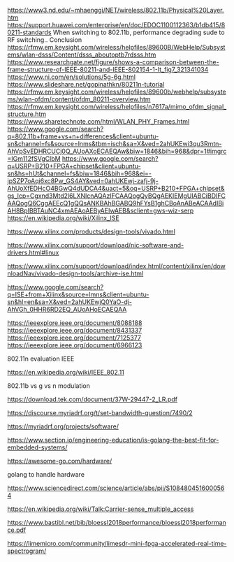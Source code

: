 https://www3.nd.edu/~mhaenggi/NET/wireless/802.11b/Physical%20Layer.htm
https://support.huawei.com/enterprise/en/doc/EDOC1100112363/b1db415/80211-standards
When switching to 802.11b, performance degrading sude to RF switching.. Conclusion
https://rfmw.em.keysight.com/wireless/helpfiles/89600B/WebHelp/Subsystems/wlan-dsss/Content/dsss_aboutoptb7rdsss.htm
https://www.researchgate.net/figure/shows-a-comparison-between-the-frame-structure-of-IEEE-80211-and-IEEE-802154-1-It_fig7_321341034
https://www.ni.com/en/solutions/5g-6g.html
https://www.slideshare.net/gopinathkn/80211n-tutorial
https://rfmw.em.keysight.com/wireless/helpfiles/89600b/webhelp/subsystems/wlan-ofdm/content/ofdm_80211-overview.htm
https://rfmw.em.keysight.com/wireless/helpfiles/n7617a/mimo_ofdm_signal_structure.htm
https://www.sharetechnote.com/html/WLAN_PHY_Frames.html
https://www.google.com/search?q=802.11b+frame+vs+n+differences&client=ubuntu-sn&channel=fs&source=lnms&tbm=isch&sa=X&ved=2ahUKEwi3qu3Rmtn-AhVpSvEDHRCUCj0Q_AUoAXoECAEQAw&biw=1846&bih=968&dpr=1#imgrc=IGm112fSVgClbM
https://www.google.com/search?q=USRP+B210+FPGA+chipset&client=ubuntu-sn&hs=hUt&channel=fs&biw=1846&bih=968&ei=-jpSZP7oAqi6xc8Pw_GS4AY&ved=0ahUKEwj-zafj-9j-AhUoXfEDHcO4BGwQ4dUDCA4&uact=5&oq=USRP+B210+FPGA+chipset&gs_lcp=Cgxnd3Mtd2l6LXNlcnAQAzIFCAAQogQyBQgAEKIEMgUIABCiBDIFCAAQogQ6CggAEEcQ1gQQsANKBAhBGABQ9hFYsB1ghCBoAnABeACAAdIBiAH8BpIBBTAuNC4xmAEAoAEByAEIwAEB&sclient=gws-wiz-serp
https://en.wikipedia.org/wiki/Xilinx_ISE

https://www.xilinx.com/products/design-tools/vivado.html

https://www.xilinx.com/support/download/nic-software-and-drivers.html#linux

https://www.xilinx.com/support/download/index.html/content/xilinx/en/downloadNav/vivado-design-tools/archive-ise.html

https://www.google.com/search?q=ISE+from+Xilinx&source=lmns&client=ubuntu-sn&hl=en&sa=X&ved=2ahUKEwjQ0YaO-dj-AhVGh_0HHR6RD2EQ_AUoAHoECAEQAA

https://ieeexplore.ieee.org/document/8088188
https://ieeexplore.ieee.org/document/8431337
https://ieeexplore.ieee.org/document/7125377
https://ieeexplore.ieee.org/document/6966123

802.11n evaluation IEEE

https://en.wikipedia.org/wiki/IEEE_802.11

802.11b vs g vs n modulation


https://download.tek.com/document/37W-29447-2_LR.pdf

https://discourse.myriadrf.org/t/set-bandwidth-question/7490/2

https://myriadrf.org/projects/software/

https://www.section.io/engineering-education/is-golang-the-best-fit-for-embedded-systems/

https://awesome-go.com/hardware/

golang to handle hardware

https://www.sciencedirect.com/science/article/abs/pii/S1084804516000564

https://en.wikipedia.org/wiki/Talk:Carrier-sense_multiple_access

https://www.bastibl.net/bib/bloessl2018performance/bloessl2018performance.pdf

https://limemicro.com/community/limesdr-mini-fpga-accelerated-real-time-spectrogram/








